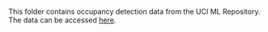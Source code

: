 This folder contains occupancy detection data from the UCI ML Repository. The data can be accessed [here](https://archive.ics.uci.edu/dataset/357/occupancy+detection).

